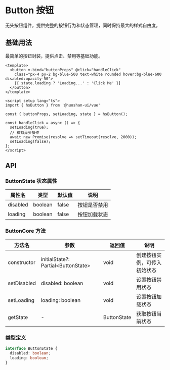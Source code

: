 # Button 按钮

无头按钮组件，提供完整的按钮行为和状态管理，同时保持最大的样式自由度。

## 基础用法

最简单的按钮封装，提供点击、禁用等基础功能。

```vue
<template>
  <button v-bind="buttonProps" @click="handleClick" 
    class="px-4 py-2 bg-blue-500 text-white rounded hover:bg-blue-600 disabled:opacity-50">
    {{ state.loading ? 'Loading...' : 'Click Me' }}
  </button>
</template>

<script setup lang="ts">
import { hsButton } from '@huoshan-ui/vue'

const { buttonProps, setLoading, state } = hsButton();

const handleClick = async () => {
  setLoading(true);
  // 模拟异步操作
  await new Promise(resolve => setTimeout(resolve, 2000));
  setLoading(false);
};
</script>
```

## API

### ButtonState 状态属性

| 属性名   | 类型    | 默认值 | 说明         |
|----------|---------|--------|--------------|
| disabled | boolean | false  | 按钮是否禁用 |
| loading  | boolean | false  | 按钮加载状态 |

### ButtonCore 方法

| 方法名      | 参数                           | 返回值       | 说明               |
|-------------|--------------------------------|--------------|-------------------|
| constructor | initialState?: Partial\<ButtonState\> | void         | 创建按钮实例，可传入初始状态 |
| setDisabled | disabled: boolean              | void         | 设置按钮禁用状态   |
| setLoading  | loading: boolean               | void         | 设置按钮加载状态   |
| getState    | -                              | ButtonState  | 获取按钮当前状态   |

### 类型定义

```typescript
interface ButtonState {
  disabled: boolean;
  loading: boolean;
}